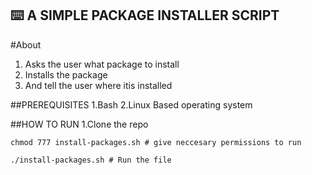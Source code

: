 ## ⌨️ A SIMPLE PACKAGE INSTALLER SCRIPT 
#About
1. Asks the user what package to install
2. Installs the package
3. And tell the user where itis installed

##PREREQUISITES
1.Bash
2.Linux Based operating system

##HOW TO RUN
1.Clone the repo 
```
chmod 777 install-packages.sh # give neccesary permissions to run
```
```
./install-packages.sh # Run the file
```
